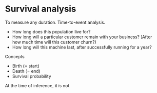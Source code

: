 # Survival analysis

To measure any duration. Time-to-event analysis.

- How long does this population live for?
- How long will a particular customer remain with your business? (After how much time will this customer churn?)
- How long will this machine last, after successfully running for a year?

Concepts

- Birth (= start)
- Death (= end)
- Survival probability

At the time of inference, it is not
